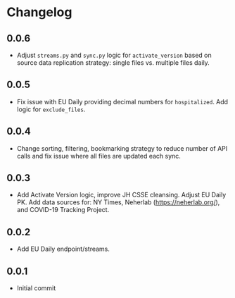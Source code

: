 # Changelog

## 0.0.6
  * Adjust `streams.py` and `sync.py` logic for `activate_version` based on source data replication strategy: single files vs. multiple files daily.

## 0.0.5
  * Fix issue with EU Daily providing decimal numbers for `hospitalized`. Add logic for `exclude_files`.

## 0.0.4
  * Change sorting, filtering, bookmarking strategy to reduce number of API calls and fix issue where all files are updated each sync.

## 0.0.3
  * Add Activate Version logic, improve JH CSSE cleansing. Adjust EU Daily PK. Add data sources for: NY Times, Neherlab (https://neherlab.org/), and COVID-19 Tracking Project.

## 0.0.2
  * Add EU Daily endpoint/streams.

## 0.0.1
  * Initial commit
